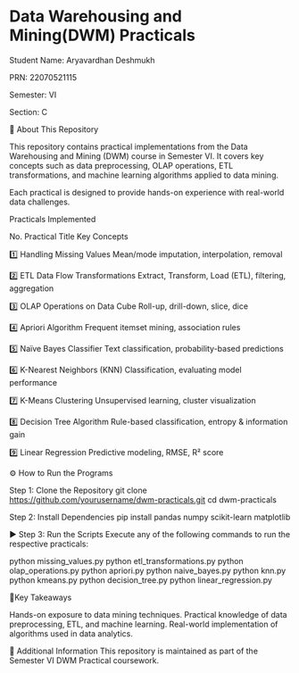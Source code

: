 # Data Warehousing and Mining(DWM) Practicals

 Student Name: Aryavardhan Deshmukh
 
 PRN: 22070521115
 
 Semester: VI
 
 Section: C







 📌 About This Repository

This repository contains practical implementations from the Data Warehousing and Mining (DWM) course in Semester VI. It covers key concepts such as data preprocessing, OLAP operations, ETL transformations, and machine learning algorithms applied to data mining.

Each practical is designed to provide hands-on experience with real-world data challenges.


Practicals Implemented

 No.   Practical Title	                     Key Concepts
 
1️⃣	  Handling Missing Values              	Mean/mode imputation, interpolation, removal

2️⃣	  ETL Data Flow Transformations   	    Extract, Transform, Load (ETL), filtering, aggregation

3️⃣	  OLAP Operations on Data Cube         	Roll-up, drill-down, slice, dice

4️⃣	  Apriori Algorithm   	                Frequent itemset mining, association rules

5️⃣	  Naïve Bayes Classifier               	Text classification, probability-based predictions

6️⃣	  K-Nearest Neighbors (KNN)            	Classification, evaluating model performance

7️⃣	  K-Means Clustering                    Unsupervised learning, cluster visualization

8️⃣	  Decision Tree Algorithm             	Rule-based classification, entropy & information gain

9️⃣	  Linear Regression   	                Predictive modeling, RMSE, R² score


⚙️ How to Run the Programs

Step 1: Clone the Repository
git clone https://github.com/yourusername/dwm-practicals.git
cd dwm-practicals

Step 2: Install Dependencies
pip install pandas numpy scikit-learn matplotlib


▶️ Step 3: Run the Scripts
Execute any of the following commands to run the respective practicals:

python missing_values.py
python etl_transformations.py
python olap_operations.py
python apriori.py
python naive_bayes.py
python knn.py
python kmeans.py
python decision_tree.py
python linear_regression.py


🎯Key Takeaways

 Hands-on exposure to data mining techniques.
 Practical knowledge of data preprocessing, ETL, and machine learning.
 Real-world implementation of algorithms used in data analytics.
 

📢 Additional Information
This repository is maintained as part of the Semester VI DWM Practical coursework.
